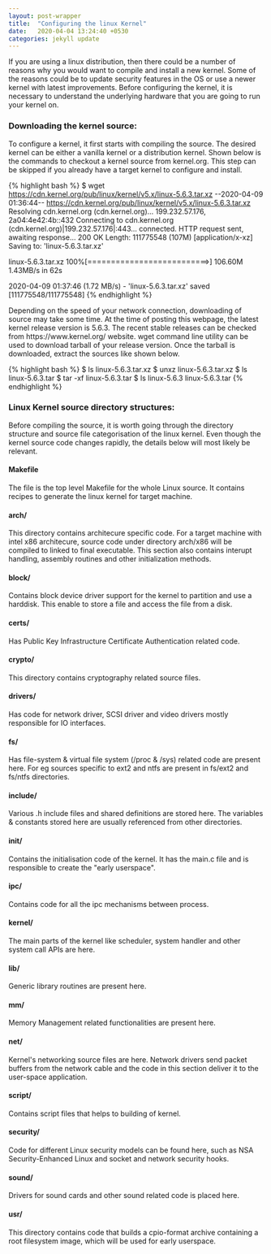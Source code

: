 ```yaml
---
layout: post-wrapper
title:  "Configuring the linux Kernel"
date:   2020-04-04 13:24:40 +0530
categories: jekyll update
---
```


<p>
If you are using a linux distribution, then there could be a number of reasons why you would want to compile and install a new kernel. Some of the reasons could be to update security features in the OS or use a newer kernel with latest improvements. Before configuring the kernel, it is necessary to understand the underlying hardware that you are going to run your kernel on.
</p>

<h3>Downloading the kernel source:</h3>
<p>
To configure a kernel, it first starts with compiling the source. The desired kernel can be either a vanilla kernel or a distribution kernel. Shown below is the commands to checkout a kernel source from kernel.org. This step can be skipped if you already have a target kernel to configure and install. 
</p>


{% highlight bash %}
$ wget https://cdn.kernel.org/pub/linux/kernel/v5.x/linux-5.6.3.tar.xz
--2020-04-09 01:36:44--  https://cdn.kernel.org/pub/linux/kernel/v5.x/linux-5.6.3.tar.xz
Resolving cdn.kernel.org (cdn.kernel.org)... 199.232.57.176, 2a04:4e42:4b::432
Connecting to cdn.kernel.org (cdn.kernel.org)|199.232.57.176|:443... connected.
HTTP request sent, awaiting response... 200 OK
Length: 111775548 (107M) [application/x-xz]
Saving to: 'linux-5.6.3.tar.xz'

linux-5.6.3.tar.xz   100%[==========================>] 106.60M  1.43MB/s    in 62s

2020-04-09 01:37:46 (1.72 MB/s) - 'linux-5.6.3.tar.xz' saved [111775548/111775548]
{% endhighlight %}

<p>
Depending on the speed of your network connection, downloading of source may take some time. At the time of posting this webpage, the latest kernel release version is 5.6.3. The recent stable releases can be checked from https://www.kernel.org/ website. wget command line utility can be used to download tarball of your release version. Once the tarball is downloaded, extract the sources like shown below.
</p>

{% highlight bash %}
$ ls
linux-5.6.3.tar.xz
$ unxz linux-5.6.3.tar.xz
$ ls
linux-5.6.3.tar
$ tar -xf linux-5.6.3.tar
$ ls
linux-5.6.3  linux-5.6.3.tar
{% endhighlight %}


<h3>Linux Kernel source directory structures:</h3>
<p>
Before compiling the source, it is worth going through the directory structure and source file categorisation of the linux kernel. Even though the kernel source code changes rapidly, the details below will most likely be relevant. 
</p>
<h4>Makefile</h4>
<p>
The file is the top level Makefile for the whole Linux source. It contains recipes to generate the linux kernel for target machine. 
</p>

<h4>arch/</h4>
<p>
This directory contains architecure specific code. For a target machine with intel x86 architecure, source code under directory arch/x86 will be compiled to linked to final executable. This section also contains interupt handling, assembly routines and other initialization methods. 
</p>


<h4>block/</h4>
<p>
Contains block device driver support for the kernel to partition and use a harddisk. This enable to store a file and access the file from a disk. 
</p>

<h4>certs/</h4>
<p>
Has Public Key Infrastructure Certificate Authentication related code.
</p>

<h4>crypto/</h4>
<p>
This directory contains cryptography related source files.
</p>

<h4>drivers/</h4>
<p>
Has code for network driver, SCSI driver and video drivers mostly responsible for IO interfaces.
</p>

<h4>fs/</h4>
<p>
Has file-system & virtual file system (/proc & /sys) related code are present here. For eg sources specific to ext2 and ntfs are present in fs/ext2 and fs/ntfs directories. 
</p>

<h4>include/</h4>
<p>
Various .h include files and shared definitions are stored here. The variables & constants stored here are usually referenced from other directories. 
</p>

<h4>init/</h4>
<p>
Contains the initialisation code of the kernel. It has the main.c file and is responsible to create the "early userspace".
</p>

<h4>ipc/</h4>
<p>
Contains code for all the ipc mechanisms between process. 
</p>

<h4>kernel/</h4>
<p>
The main parts of the kernel like scheduler, system handler and other system call APIs are here.
</p>

<h4>lib/</h4>
<p>
Generic library routines are present here.
</p>

<h4>mm/</h4>
<p>
Memory Management related functionalities are present here.
</p>

<h4>net/</h4>
<p>
Kernel's networking source files are here. Network drivers send packet buffers from the network cable and the code in this section deliver it to the user-space application.
</p>

<h4>script/</h4>
<p>
Contains script files that helps to building of kernel.
</p>

<h4>security/</h4>
<p>
Code for different Linux security models can be found here, such as NSA Security-Enhanced Linux and socket and network security hooks.
</p>

<h4>sound/</h4>
<p>
Drivers for sound cards and other sound related code is placed here.
</p>

<h4>usr/</h4>
<p>
This directory contains code that builds a cpio-format archive containing a root filesystem image, which will be used for early userspace.
</p>
